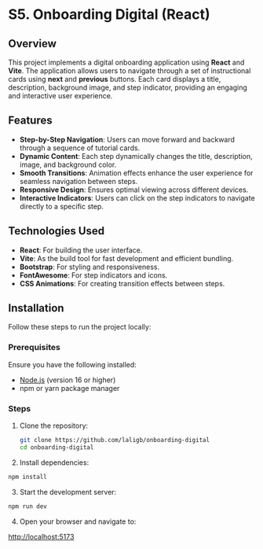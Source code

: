 # S5. Onboarding Digital (React)

## Overview

This project implements a digital onboarding application using **React** and **Vite**. The application allows users to navigate through a set of instructional cards using **next** and **previous** buttons. Each card displays a title, description, background image, and step indicator, providing an engaging and interactive user experience.

## Features

- **Step-by-Step Navigation**: Users can move forward and backward through a sequence of tutorial cards.
- **Dynamic Content**: Each step dynamically changes the title, description, image, and background color.
- **Smooth Transitions**: Animation effects enhance the user experience for seamless navigation between steps.
- **Responsive Design**: Ensures optimal viewing across different devices.
- **Interactive Indicators**: Users can click on the step indicators to navigate directly to a specific step.

## Technologies Used

- **React**: For building the user interface.
- **Vite**: As the build tool for fast development and efficient bundling.
- **Bootstrap**: For styling and responsiveness.
- **FontAwesome**: For step indicators and icons.
- **CSS Animations**: For creating transition effects between steps.

## Installation

Follow these steps to run the project locally:

### Prerequisites

Ensure you have the following installed:

- [Node.js](https://nodejs.org/) (version 16 or higher)
- npm or yarn package manager

### Steps

1. Clone the repository:
   ```bash
   git clone https://github.com/laligb/onboarding-digital
   cd onboarding-digital
   ```
2. Install dependencies:

```bash
npm install
```

3. Start the development server:

```bash
npm run dev
```

4. Open your browser and navigate to:

[http://localhost:5173](http://localhost:5173)

